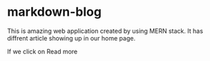 # markdown-blog
This is amazing web application created by using MERN stack.
It has diffrent article showing up in our home page.

If we click on Read more 
